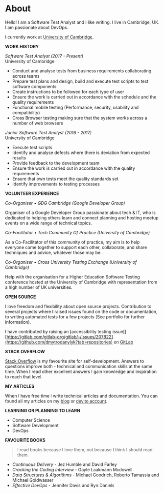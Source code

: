 # About

Hello! I am a Software Test Analyst and I like writing. I live in Cambridge, UK. I am passionate about DevOps.

I currently work at [University of Cambridge](https://www.uis.cam.ac.uk).

**<i class="fa fa-briefcase"></i> WORK HISTORY**

*Software Test Analyst (2017 - Present)* <br>
University of Cambridge

- Conduct and analyse tests from business requirements collaborating across teams
- Prepare test plans and design, build and execute test scripts to test software components
- Create instructions to be followed for each type of user
- Ensure the work is carried out in accordance with the schedule and the quality requirements
- Functional mobile testing (Performance, security, usability and compatibility) 
- Cross Browser testing making sure that the system works across a number of web browsers

*Junior Software Test Analyst (2016 - 2017)* <br>
University of Cambridge

- Execute test scripts 
- Identify and analyse defects where there is deviation from expected results
- Provide feedback to the development team
- Ensure the work is carried out in accordance with the quality requirements
- Ensure that own tests meet the quality standards set
- Identify improvements to testing processes

**<i class="fa fa-comments"></i> VOLUNTEER EXPERIENCE**

*Co-Organiser • GDG Cambridge (Google Developer Group)*

Organiser of a Google Developer Group passionate about tech & IT, who is dedicated to helping others learn and
connect planning and hosting meetup events on a wide range of technical topics.

*Co-Facilitator • Tech Community Of Practice (University of Cambridge)*

As a Co-Facilitator of this community of practice, my aim is to help everyone come together to support each other,
collaborate, and share techniques and advice, whatever those may be.

*Co-Organiser • Cross University Testing Exchange (University of Cambridge)*

Help with the organisation for a Higher Education Software Testing conference hosted at the University of
Cambridge with representation from a high number of UK universities.

**<i class="fa fa-github"></i> OPEN SOURCE**

I love freedom and flexibility about open source projects. Contribution to several projects where I raised issues found on the code or documentation, to writing automated tests for a few projects (See portfolio for further information).

I have contributed by raising an [accessibility testing issue[] [https://gitlab.com/gitlab-org/gitlab/-/issues/207822](https://github.com/dmytrodanylyk?tab=repositories) on [GitLab](https://gitlab.com/juliatorrejon)

**<i class="fa fa-stack-overflow"></i> STACK OVERFLOW**

[Stack Overflow](http://stackoverflow.com/users/1056263/dmytro-danylyk) is my favourite site for self-development. Answers to questions improve both - technical and communication skills at the same time. When I read other excellent answers I gain knowledge and inspiration to reach that level.

**<i class="fa fa-pencil"></i> MY ARTICLES**

When I have free time I write technical articles and documentation. You can found all my articles on my [blog](http://www.juliatorrejon.com) or [dev.to account](https://dev.to/juliatorrejon).

**<i class="fa fa-graduation-cap"></i> LEARNING OR PLANNING TO LEARN**

 - Computer Science
 - Software Development
 - DevOps

**<i class="fa fa-book"></i> FAVOURITE BOOKS**

> I read books because I love them, not because I think I should read them.

- *Continuous Delivery* - Jez Humble and David Farley
- *Cracking the Coding Interview* - Gayle Laakmann Mcdowell 
- *Data Structures & Algorithms* - Michael Goodrich, Roberto Tamassia and Michael Goldwasser
- *Effective DevOps* - Jennifer Davis and Ryn Daniels
